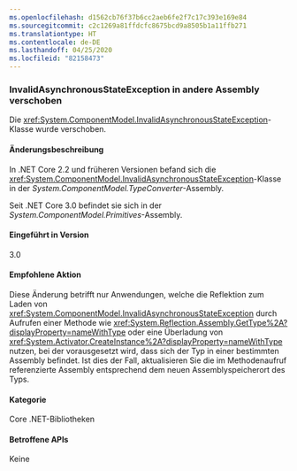 ```yaml
---
ms.openlocfilehash: d1562cb76f37b6cc2aeb6fe2f7c17c393e169e84
ms.sourcegitcommit: c2c1269a81ffdcfc8675bcd9a8505b1a11ffb271
ms.translationtype: HT
ms.contentlocale: de-DE
ms.lasthandoff: 04/25/2020
ms.locfileid: "82158473"
---
```

### <a name="invalidasynchronousstateexception-moved-to-another-assembly"></a>InvalidAsynchronousStateException in andere Assembly verschoben

Die <xref:System.ComponentModel.InvalidAsynchronousStateException>-Klasse wurde verschoben.

#### <a name="change-description"></a>Änderungsbeschreibung

In .NET Core 2.2 und früheren Versionen befand sich die <xref:System.ComponentModel.InvalidAsynchronousStateException>-Klasse in der *System.ComponentModel.TypeConverter*-Assembly.

Seit .NET Core 3.0 befindet sie sich in der *System.ComponentModel.Primitives*-Assembly.

#### <a name="version-introduced"></a>Eingeführt in Version

3.0

#### <a name="recommended-action"></a>Empfohlene Aktion

Diese Änderung betrifft nur Anwendungen, welche die Reflektion zum Laden von <xref:System.ComponentModel.InvalidAsynchronousStateException> durch Aufrufen einer Methode wie <xref:System.Reflection.Assembly.GetType%2A?displayProperty=nameWithType> oder eine Überladung von <xref:System.Activator.CreateInstance%2A?displayProperty=nameWithType> nutzen, bei der vorausgesetzt wird, dass sich der Typ in einer bestimmten Assembly befindet. Ist dies der Fall, aktualisieren Sie die im Methodenaufruf referenzierte Assembly entsprechend dem neuen Assemblyspeicherort des Typs.

#### <a name="category"></a>Kategorie

Core .NET-Bibliotheken

#### <a name="affected-apis"></a>Betroffene APIs

Keine

<!--

### Affected APIs

- Not detectable via API analysis

-->
